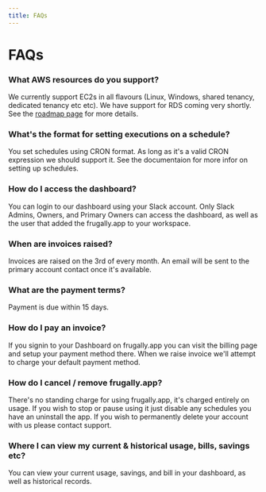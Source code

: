 ```yaml
---
title: FAQs
---
```


# FAQs

### What AWS resources do you support?

We currently support EC2s in all flavours (Linux, Windows, shared tenancy, dedicated tenancy etc etc). We have support for RDS coming very shortly. See the [roadmap page](/roadmap) for more details.

### What's the format for setting executions on a schedule?

You set schedules using CRON format. As long as it's a valid CRON expression we should support it. See the documentaion for more infor on setting up schedules.

### How do I access the dashboard?

You can login to our dashboard using your Slack account. Only Slack Admins, Owners, and Primary Owners can access the dashboard, as well as the user that added the frugally.app to your workspace.

### When are invoices raised?

Invoices are raised on the 3rd of every month. An email will be sent to the primary account contact once it's available.

### What are the payment terms?

Payment is due within 15 days.

### How do I pay an invoice?

If you signin to your Dashboard on frugally.app you can visit the billing page and setup your payment method there. When we raise invoice we'll attempt to charge your default payment method.

### How do I cancel / remove frugally.app?

There's no standing charge for using frugally.app, it's charged entirely on usage. If you wish to stop or pause using it just disable any schedules you have an uninstall the app. If you wish to permanently delete your account with us please contact support.

### Where I can view my current & historical usage, bills, savings etc?
You can view your current usage, savings, and bill in your dashboard, as well as historical records.